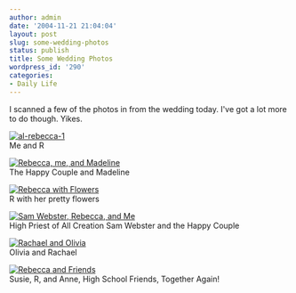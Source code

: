 ```yaml
---
author: admin
date: '2004-11-21 21:04:04'
layout: post
slug: some-wedding-photos
status: publish
title: Some Wedding Photos
wordpress_id: '290'
categories:
- Daily Life
---
```


I scanned a few of the photos in from the wedding today. I've got a lot
more to do though. Yikes.

[![al-rebecca-1](http://farm1.static.flickr.com/28/102494648_44b5712d2b.jpg)](http://www.flickr.com/photos/albill/102494648/ "al-rebecca-1 by albill, on Flickr")\
Me and R

[![Rebecca, me, and
Madeline](http://farm1.static.flickr.com/43/102494589_ec7bca7940.jpg)](http://www.flickr.com/photos/albill/102494589/ "Rebecca, me, and Madeline by albill, on Flickr")\
The Happy Couple and Madeline

[![Rebecca with
Flowers](http://farm1.static.flickr.com/39/102495588_3885ca5dd9.jpg)](http://www.flickr.com/photos/albill/102495588/ "Rebecca with Flowers by albill, on Flickr")\
R with her pretty flowers

[![Sam Webster, Rebecca, and
Me](http://farm1.static.flickr.com/28/102494612_c62907e8ee.jpg)](http://www.flickr.com/photos/albill/102494612/ "Sam Webster, Rebecca, and Me by albill, on Flickr")\
High Priest of All Creation Sam Webster and the Happy Couple

[![Rachael and
Olivia](http://farm1.static.flickr.com/36/102496873_da57c79473.jpg)](http://www.flickr.com/photos/albill/102496873/ "Rachael and Olivia by albill, on Flickr")\
Olivia and Rachael

[![Rebecca and
Friends](http://farm1.static.flickr.com/26/102495626_56539a6193.jpg)](http://www.flickr.com/photos/albill/102495626/ "Rebecca and Friends by albill, on Flickr")\
Susie, R, and Anne, High School Friends, Together Again!
